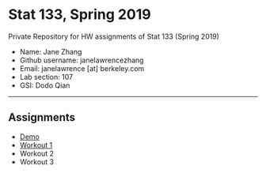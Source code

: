 # Stat 133, Spring 2019

Private Repository for HW assignments of Stat 133 (Spring 2019)

- Name: Jane Zhang
- Github username: janelawrencezhang
- Email: janelawrence [at] berkeley.com
- Lab section: 107
- GSI: Dodo Qian

-----

## Assignments

- [Demo](demo)
- [Workout 1](workout1)
- Workout 2
- Workout 3


